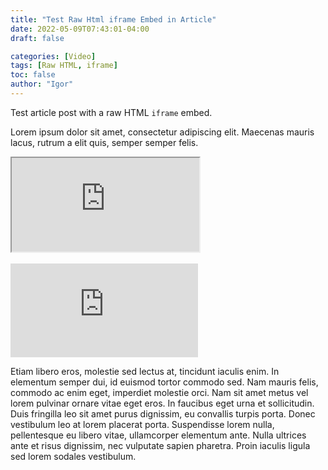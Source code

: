 ```yaml
---
title: "Test Raw Html iframe Embed in Article"
date: 2022-05-09T07:43:01-04:00
draft: false

categories: [Video]
tags: [Raw HTML, iframe]
toc: false
author: "Igor"
---
```


Test article post with a raw HTML `iframe` embed.

<!--more-->

Lorem ipsum dolor sit amet, consectetur adipiscing elit. Maecenas mauris lacus, rutrum a elit quis, semper semper felis. 

<iframe src="https://player.bilibili.com/player.html?bvid=BV1jz4y1f7yo&page=1&as_wide=1&high_quality=1&danmaku=0"
scrolling="no" framespacing="0" webkitallowfullscreen mozallowfullscreen allowfullscreen>
</iframe>
<br><br/>
<iframe src="https://www.youtube.com/embed/qtIqKaDlqXo" title="YouTube video player" frameborder="0" allow="accelerometer; autoplay; clipboard-write; encrypted-media; gyroscope; picture-in-picture" allowfullscreen></iframe>

Etiam libero eros, molestie sed lectus at, tincidunt iaculis enim. In elementum semper dui, id euismod tortor commodo sed. Nam mauris felis, commodo ac enim eget, imperdiet molestie orci. Nam sit amet metus vel lorem pulvinar ornare vitae eget eros. In faucibus eget urna et sollicitudin. Duis fringilla leo sit amet purus dignissim, eu convallis turpis porta. Donec vestibulum leo at lorem placerat porta. Suspendisse lorem nulla, pellentesque eu libero vitae, ullamcorper elementum ante. Nulla ultrices ante et risus dignissim, nec vulputate sapien pharetra. Proin iaculis ligula sed lorem sodales vestibulum.

